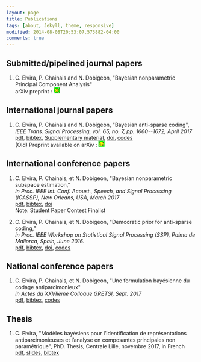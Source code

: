 ```yaml
---
layout: page
title: Publications
tags: [about, Jekyll, theme, responsive]
modified: 2014-08-08T20:53:07.573882-04:00
comments: true
---
```


## Submitted/pipelined journal papers

1. C. Elvira, P. Chainais and N. Dobigeon, "Bayesian nonparametric Principal Component Analysis" <br/>
arXiv preprint : [![arXiv](../images/logo/arxiv_icon.png)](https://arxiv.org/abs/1709.05667) <br/>

## International journal papers

1. C. Elvira, P. Chainais and N. Dobigeon, "Bayesian anti-sparse coding", <br/>
*IEEE Trans. Signal Processing, vol. 65, no. 7, pp. 1660--1672, April 2017* <br/>
[pdf](../pdf/elvira2017_TSP.pdf),    [bibtex](../bibtex/elvira2017_TSP.md),    [Supplementary material](../pdf/elvira2017_TSP_supp_mat.pdf),     [doi](https://doi.org/10.1109/TSP.2016.2645543), [codes](https://github.com/c-elvira/bayesian_antisparse_algorithm)<br/>
(Old) Preprint available on arXiv : [![arXiv](../images/logo/arxiv_icon.png)](http://arxiv.org/abs/1512.06086)<br/>

## International conference papers

1. C. Elvira, P. Chainais, et N. Dobigeon, "Bayesian nonparametric subspace estimation," <br/>
*in Proc. IEEE Int. Conf. Acoust., Speech, and Signal Processing (ICASSP), New Orleans, USA, March 2017* <br/>
[pdf](../pdf/elvira2017iccasp.pdf), [bibtex](../bibtex/elvira2017_iccasp.md), [doi](https://doi.org/10.1109/ICASSP.2017.7952556) <br/>
Note: Student Paper Contest Finalist

2. C. Elvira, P. Chainais, et N. Dobigeon, "Democratic prior for anti-sparse coding,"<br/>
*in Proc. IEEE Workshop on Statistical Signal Processing (SSP), Palma de Mallorca, Spain, June 2016.*<br/>
[pdf](../pdf/elvira2016ssp.pdf), [bibtex](../bibtex/elvira2016ssp.md),  [doi](https://doi.org/10.1109/SSP.2016.7551813), [codes](https://github.com/c-elvira/bayesian_antisparse_algorithm)

## National conference papers

1. C. Elvira, P. Chainais, et N. Dobigeon, "Une formulation bayésienne du codage antiparcimonieux" <br/>
*in Actes du XXVIième Colloque GRETSI, Sept. 2017* <br/>
[pdf](../pdf/elvira2017gretsi.pdf), [bibtex](../bibtex/elvira2017gretsi.md), [codes](https://github.com/c-elvira/bayesian_antisparse_algorithm) <br/>

## Thesis

1. C. Elvira, "Modèles bayésiens pour l’identification de représentations antiparcimonieuses et l’analyse en composantes principales non paramétrique", PhD. Thesis, Centrale Lille, novembre 2017, in French <br>
[pdf](../pdf/elvira2017manuscritthese.pdf), [slides](../pdf/elvira2017slidesthese.pdf), [bibtex](../bibtex/elvira2017phdthesis.md) <br>

